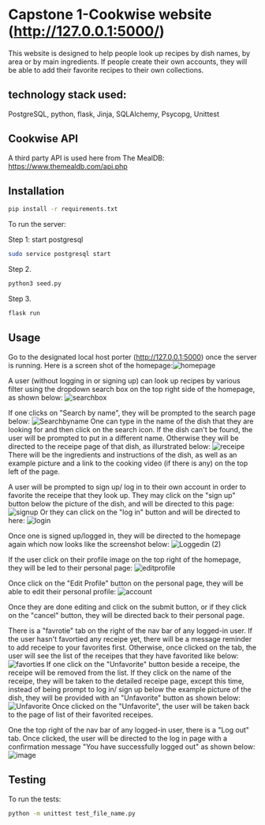 # Capstone 1-Cookwise website (http://127.0.0.1:5000/)

This website is designed to help people look up recipes by dish names, by area or by main ingredients. If people create their own accounts, they will be able to add their favorite recipes to their own collections.


## technology stack used:
PostgreSQL, python, flask, Jinja, SQLAlchemy, Psycopg, Unittest


## Cookwise API
A third party API is used here from The MealDB:
https://www.themealdb.com/api.php


## Installation

```bash
pip install -r requirements.txt
```

To run the server:

Step 1: start postgresql 
```bash
sudo service postgresql start
```

Step 2. 
```bash
python3 seed.py
```
Step 3. 
```bash
flask run
```


## Usage

Go to the designated local host porter (http://127.0.0.1:5000) once the server is running. Here is a screen shot of the homepage:![homepage](https://github.com/tianran1234/Cookwise/assets/115170399/5478814d-0b2d-4276-bd80-b68986045659)

A user (without logging in or signing up) can look up recipes by various filter using the dropdown search box on the top right side of the homepage, as shown below: 
![searchbox](https://github.com/tianran1234/Cookwise/assets/115170399/7797aeb3-433c-4b81-98af-c145d017925c)

If one clicks on "Search by name", they will be prompted to the search page below:
![Searchbyname](https://github.com/tianran1234/Cookwise/assets/115170399/ad348ae8-460b-4864-b56f-eac53a38abd4)
One can type in the name of the dish that they are looking for and then click on the search icon. If the dish can't be found, the user will be prompted to put in a different name. Otherwise they will be directed to the receipe page of that dish, as illurstrated below:
![receipe](https://github.com/tianran1234/Cookwise/assets/115170399/86a168f6-f5b7-470a-a220-a570c7ff4854)
There will be the ingredients and instructions of the dish, as well as an example picture and a link to the cooking video (if there is any) on the top left of the page.

A user will be prompted to sign up/ log in to their own account in order to favorite the receipe that they look up. They may click on the "sign up" button below the picture of the dish, and will be directed to this page:
![signup](https://github.com/tianran1234/Cookwise/assets/115170399/76266e73-b553-4b1c-b562-d4fd9c2aeb2f)
Or they can click on the "log in" button and will be directed to here:
![login](https://github.com/tianran1234/Cookwise/assets/115170399/4b2b8238-6fb0-4734-844b-df155e153555)

Once one is signed up/logged in, they will be directed to the homepage again which now looks like the screenshot below:
![Loggedin (2)](https://github.com/tianran1234/Cookwise/assets/115170399/0edb7f3a-5089-4ca2-af84-e85f22326e96)

If the user click on their profile image on the top right of the homepage, they will be led to their personal page:
![editprofile](https://github.com/tianran1234/Cookwise/assets/115170399/237449be-0db6-49e0-b8fa-e127a456238f)

Once click on the "Edit Profile" button on the personal page, they will be able to edit their personal profile:
![account](https://github.com/tianran1234/Cookwise/assets/115170399/88121d42-8d17-4c5c-9a0a-2738c3d3bed5)

Once they are done editing and click on the submit button, or if they click on the "cancel" button, they will be directed back to their personal page.

There is a "favrotie" tab on the right of the nav bar of any logged-in user. If the user hasn't favortied any receipe yet, there will be a message reminder to add receipe to your favorites first. Otherwise, once clicked on the tab, the user will see the list of the receipes that they have favorited like below:
![favorties](https://github.com/tianran1234/Cookwise/assets/115170399/e7674984-8976-48d4-a92c-d2976dc70aa9)
If one click on the "Unfavorite" button beside a receipe, the receipe will be removed from the list.
If they click on the name of the receipe, they will be taken to the detailed receipe page, except this time, instead of being prompt to log in/ sign up below the example picture of the dish, they will be provided with an "Unfavorite" button as shown below:
![Unfavorite](https://github.com/tianran1234/Cookwise/assets/115170399/ba0d903a-a674-45eb-950f-ba42ffff8e4a)
Once clicked on the "Unfavorite", the user will be taken back to the page of list of their favorited receipes.

One the top right of the nav bar of any logged-in user, there is a "Log out" tab. Once clicked, the user will be directed to the log in page with a confirmation message "You have successfully logged out" as shown below:
![image](https://github.com/tianran1234/Cookwise/assets/115170399/021954c5-e712-44ce-826a-b590e454acc8)


## Testing

To run the tests:

```bash
python -m unittest test_file_name.py
